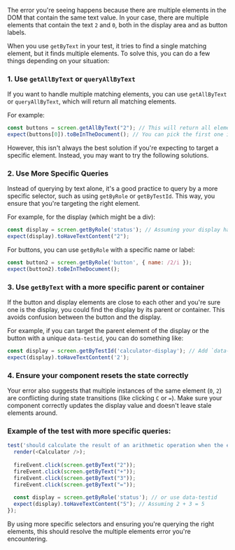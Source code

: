 The error you're seeing happens because there are multiple elements in the DOM that contain the same text value. In your case, there are multiple elements that contain the text `2` and `0`, both in the display area and as button labels.

When you use `getByText` in your test, it tries to find a single matching element, but it finds multiple elements. To solve this, you can do a few things depending on your situation:

### 1. Use `getAllByText` or `queryAllByText`
If you want to handle multiple matching elements, you can use `getAllByText` or `queryAllByText`, which will return all matching elements.

For example:
```javascript
const buttons = screen.getAllByText("2"); // This will return all elements with text '2'
expect(buttons[0]).toBeInTheDocument(); // You can pick the first one if needed
```

However, this isn't always the best solution if you're expecting to target a specific element. Instead, you may want to try the following solutions.

### 2. Use More Specific Queries
Instead of querying by text alone, it's a good practice to query by a more specific selector, such as using `getByRole` or `getByTestId`. This way, you ensure that you're targeting the right element.

For example, for the display (which might be a div):
```javascript
const display = screen.getByRole('status'); // Assuming your display has a role of "status"
expect(display).toHaveTextContent("2");
```

For buttons, you can use `getByRole` with a specific name or label:
```javascript
const button2 = screen.getByRole('button', { name: /2/i });
expect(button2).toBeInTheDocument();
```

### 3. Use `getByText` with a more specific parent or container
If the button and display elements are close to each other and you're sure one is the display, you could find the display by its parent or container. This avoids confusion between the button and the display. 

For example, if you can target the parent element of the display or the button with a unique `data-testid`, you can do something like:

```javascript
const display = screen.getByTestId('calculator-display'); // Add `data-testid="calculator-display"` to the display element
expect(display).toHaveTextContent('2');
```

### 4. Ensure your component resets the state correctly
Your error also suggests that multiple instances of the same element (`0`, `2`) are conflicting during state transitions (like clicking `C` or `=`). Make sure your component correctly updates the display value and doesn't leave stale elements around.

### Example of the test with more specific queries:
```javascript
test('should calculate the result of an arithmetic operation when the equal button is clicked', () => {
  render(<Calculator />);
  
  fireEvent.click(screen.getByText("2"));
  fireEvent.click(screen.getByText("+"));
  fireEvent.click(screen.getByText("3"));
  fireEvent.click(screen.getByText("="));
  
  const display = screen.getByRole('status'); // or use data-testid
  expect(display).toHaveTextContent("5"); // Assuming 2 + 3 = 5
});
```

By using more specific selectors and ensuring you're querying the right elements, this should resolve the multiple elements error you're encountering.
